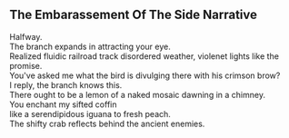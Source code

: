 The Embarassement Of The Side Narrative
---------------------------------------
Halfway.  
The branch expands in attracting your eye.  
Realized fluidic railroad track disordered weather, violenet lights like the promise.  
You've asked me what the bird is divulging there with his crimson brow?  
I reply, the branch knows this.  
There ought to be a lemon of a naked mosaic dawning in a chimney.  
You enchant my sifted coffin  
like a serendipidous iguana to fresh peach.  
The shifty crab reflects behind the ancient enemies.  

